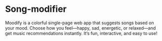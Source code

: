 # Song-modifier
Moodify is a colorful single-page web app that suggests songs based on your mood. Choose how you feel—happy, sad, energetic, or relaxed—and get music recommendations instantly. It’s fun, interactive, and easy to use!
